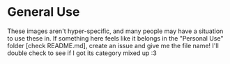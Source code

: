# General Use
These images aren't hyper-specific, and many people may have a situation to use these in. If something here feels like it belongs in the "Personal Use" folder [check README.md], create an issue and give me the file name! I'll double check to see if I got its category mixed up :3
